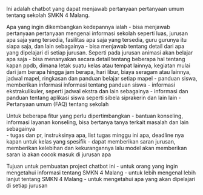 Ini adalah chatbot yang dapat menjawab pertanyaan pertanyaan umum tentang sekolah SMKN 4 Malang. 

Apa yang ingin dikembangkan kedepannya ialah
    - bisa menjawab pertanyaan pertanyaan mengenai informasi sekolah seperti luas, jurusan apa saja yang tersedia, fasilitas apa saja yang tersedia, guru gurunya itu siapa saja, dan lain sebagainya
    - bisa menjawab tentang detail dari apa yang dipelajari di setiap jurusan. Seperti pada jurusan animasi akan belajar apa saja
    - bisa menanyakan secara detail tentang beberapa hal tentang kapan ppdb, dimana letak suatu kelas atau tempat lainnya, kegiatan mulai dari jam berapa hingga jam berapa, hari libur, biaya seragam atau lainnya, jadwal mapel, ringkasan dan panduan belajar setiap mapel
    - panduan siswa, memberikan informasi informasi tentang panduan siswa
    - informasi ekstrakulikuler, seperti jadwal ekstra dan lain sebagainya
    - informasi dan panduan tentang aplikasi siswa seperti sibela siprakerin dan lain lain
    - Pertanyaan umum (FAQ) tentang sekolah

Untuk beberapa fitur yang perlu dipertimbangkan 
    - bantuan konseling, informasi layanan konseling, bisa bertanya tanya terkait masalah dan lain sebagainya  
    - tugas dan pr, instruksinya apa, list tugas minggu ini apa, deadline nya kapan untuk kelas yang spesifik
    - dapat memberikan saran jurusan, memberikan kelebihan dan kekurangannya lalu model akan memberikan saran ia akan cocok masuk di jurusan apa

Tujuan untuk pembuatan project chatbot ini
    - untuk orang yang ingin mengetahui informasi tentang SMKN 4 Malang
    - untuk lebih mengenal lebih lanjut tentang SMKN 4 Malang
    - untuk mengetahui apa yang akan dipelajari di setiap jurusan
    
